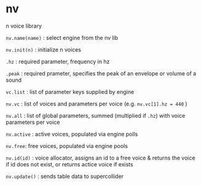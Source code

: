 # nv
n voice library

`nv.name(name)` : select engine from the nv lib

`nv.init(n)` : initialize n voices

`.hz` : required parameter, frequency in hz

`.peak` : required prameter, specifies the peak of an envelope or volume of a sound

`vc.list` : list of parameter keys supplied by engine

`nv.vc` : list of voices and parameters per voice (e.g. `nv.vc[1].hz = 440` )

`nv.all` : list of global parameters, summed (multiplied if `.hz`) with voice parameters per voice

`nv.active` : active voices, populated via engine polls

`nv.free`: free voices, populated via engine pools

`nv.id(id)` : voice allocator, assigns an id to a free voice & returns the voice if id does not exist, or returns actice voice if exists

`nv.update()` : sends table data to supercollider
